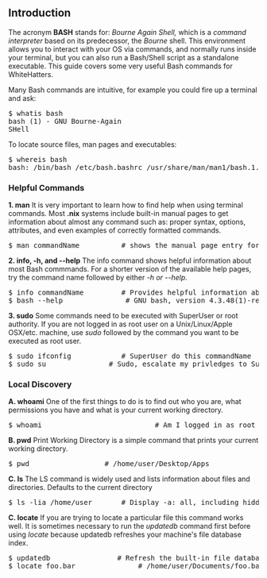 ## Introduction
The acronym **BASH** stands for: *Bourne Again Shell,* which is a *command interpreter* based on its predecessor, the *Bourne* shell.  This environment allows you to interact with your OS via commands, and normally runs inside your terminal, but you can also run a Bash/Shell script as a standalone executable. This guide covers some very useful Bash commands for WhiteHatters. 

Many Bash commands are intuitive, for example you could fire up a terminal and ask:
	<pre>$ whatis bash <br>bash (1)    - GNU Bourne-Again SHell</pre>
To locate source files, man pages and executables:

<pre>$ whereis bash
bash: /bin/bash /etc/bash.bashrc /usr/share/man/man1/bash.1.gz</pre>



### Helpful Commands
**1. man** 
It is very important to learn how to find help when using terminal commands. Most **.nix**  systems include built-in manual pages to get information about almost any command such as: proper syntax, options, attributes, and even examples of correctly formatted commands.
<pre>$ man commandName			# shows the manual page entry for a given command</pre>

**2. info, -h, and --help** 
The info command shows helpful information about most Bash commmands. For a shorter version of the available help pages, try the command name followed by either *-h or --help.*
<pre>$ info commandName			# Provides helpful information about the command
$ bash --help				# GNU bash, version 4.3.48(1)-release-(x86_64-pc-linux-gnu)</pre>
**3. sudo** 
Some commands need to be executed with SuperUser or root authority. If you are not logged in as root user on a Unix/Linux/Apple OSX/etc. machine, use *sudo* followed by the command you want to be executed as root user.
<pre>$ sudo ifconfig			# SuperUser do this commandName
$ sudo su				# Sudo, escalate my privledges to SuperUser </pre>

### Local Discovery
**A. whoami**
One of the first things to do is to find out who you are, what permissions you have and what is your current working directory.
<pre>$ whoami	                        # Am I logged in as root or just another user?</pre>
 
**B. pwd**
Print Working Directory is a simple command that prints your current working directory.
<pre>$ pwd			        # /home/user/Desktop/Apps</pre>

**C. ls**
The LS command is widely used and lists information about files and directories. Defaults to the current directory
<pre>$ ls -lia /home/user		# Display -a: all, including hidden files/dirs in -l: long list format, -i: include inode index</pre>

**C. locate**
If you are trying to locate a particular file this command works well. It is sometimes necessary to run the *updatedb* command first before using *locate* because updatedb refreshes your machine's file database index.
<pre>$ updatedb			       # Refresh the built-in file database 
$ locate foo.bar		       # /home/user/Documents/foo.bar</pre>
